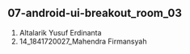 ## 07-android-ui-breakout_room_03

1. Altalarik Yusuf Erdinanta
2. 14_1841720027_Mahendra Firmansyah

